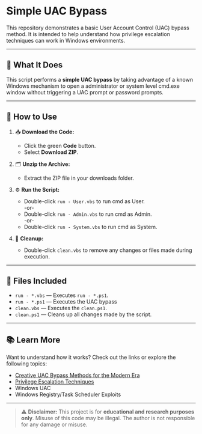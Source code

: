 # Simple UAC Bypass


This repository demonstrates a basic User Account Control (UAC) bypass method. It is intended to help understand how privilege escalation techniques can work in Windows environments.

---

## 🧩 What It Does

This script performs a **simple UAC bypass** by taking advantage of a known Windows mechanism to open a administrator or system level cmd.exe window without triggering a UAC prompt or password prompts.

---

## 🚀 How to Use

1. 📥 **Download the Code:**
   - Click the green **Code** button.
   - Select **Download ZIP**.

2. 🗂️ **Unzip the Archive:**
   - Extract the ZIP file in your downloads folder.

3. ⚙️ **Run the Script:**
   - Double-click `run - User.vbs` to run cmd as User.  
                          -or-
   - Double-click `run - Admin.vbs` to run cmd as Admin.  
                          -or-
   - Double-click `run - System.vbs` to run cmd as System.


4. 🧹 **Cleanup:**
   - Double-click `clean.vbs` to remove any changes or files made during execution.

---

## 📂 Files Included

- `run - *.vbs` — Executes `run - *.ps1`.
- `run - *.ps1` — Executes the UAC bypass
- `clean.vbs` — Executes the `clean.ps1`.
- `clean.ps1` — Cleans up all changes made by the script.

---


## 📚 Learn More

Want to understand how it works? Check out the links or explore the following topics:

- [Creative UAC Bypass Methods for the Modern Era](https://g3tsyst3m.github.io/privilege%20escalation/Creative-UAC-Bypass-Methods-for-the-Modern-Era/)
- [Privilege Escalation Techniques](https://www.elastic.co/security-labs/exploring-windows-uac-bypasses-techniques-and-detection-strategies)
- Windows UAC
- Windows Registry/Task Scheduler Exploits

---

> ⚠️ **Disclaimer:** This project is for **educational and research purposes only**. Misuse of this code may be illegal. The author is not responsible for any damage or misuse.

